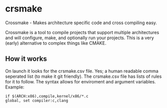crsmake
=======

Crossmake - Makes architecture specific code and cross compiling easy.

Crossmake is a tool to compile projects that support multiple architectures and will configure, make, and optionally run your projects. This is a very (early) alternative to complex things like CMAKE.

How it works
-------
On launch it looks for the crsmake.csv file. Yes; a human readable comma seperated list (to make it git friendly).
The crsmake.csv file has lists of rules for it to follow. The syntax allows for enviroment and argument variables.
Example:

	if $(ARCH:x86),compile,kernel/x86/*.c
	global, set compiler:c,clang 
